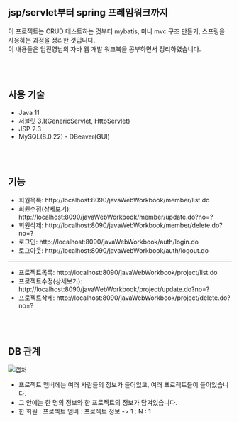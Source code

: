 ## jsp/servlet부터 spring 프레임워크까지
이 프로젝트는 CRUD 테스트하는 것부터 mybatis, 미니 mvc 구조 만들기, 스프링을 사용하는 과정을 정리한 것입니다.  
이 내용들은 엄진영님의 자바 웹 개발 워크북을 공부하면서 정리하였습니다.

<br/>
<br/>

## 사용 기술

- Java 11
- 서블릿 3.1(GenericServlet, HttpServlet)
- JSP 2.3
- MySQL(8.0.22) - DBeaver(GUI)

<br/>
<br/>

## 기능

- 회원목록: http://localhost:8090/javaWebWorkbook/member/list.do
- 회원수정(상세보기): http://localhost:8090/javaWebWorkbook/member/update.do?no=?
- 회원삭제: http://localhost:8090/javaWebWorkbook/member/delete.do?no=?
- 로그인: http://localhost:8090/javaWebWorkbook/auth/login.do
- 로그아웃: http://localhost:8090/javaWebWorkbook/auth/logout.do

---

- 프로젝트목록: http://localhost:8090/javaWebWorkbook/project/list.do
- 프로젝트수정(상세보기): http://localhost:8090/javaWebWorkbook/project/update.do?no=?
- 프로젝트삭제: http://localhost:8090/javaWebWorkbook/project/delete.do?no=?

<br/>
<br/>

## DB 관계

![캡처](https://user-images.githubusercontent.com/55525868/119515727-12f77380-bdb1-11eb-86f3-761a9e0ff2e6.PNG)

- 프로젝트 멤버에는 여러 사람들의 정보가 들어있고, 여러 프로젝트들이 들어있습니다.
- 그 안에는 한 명의 정보와 한 프로젝트의 정보가 담겨있습니다.
- 한 회원 : 프로젝트 멤버 : 프로젝트 정보 -> 1 : N : 1
